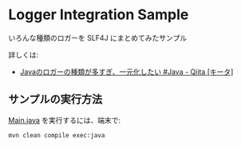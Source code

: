 Logger Integration Sample
=========================

いろんな種類のロガーを SLF4J にまとめてみたサンプル

詳しくは:

* [Javaのロガーの種類が多すぎ、一元化したい #Java - Qiita [キータ]](http://qiita.com/items/7ed7d9f9c15dc9bcc26f)

サンプルの実行方法
-----------------------------

[Main.java](src/main/java/Main.java) を実行するには、端末で:


```sh
mvn clean compile exec:java
```

